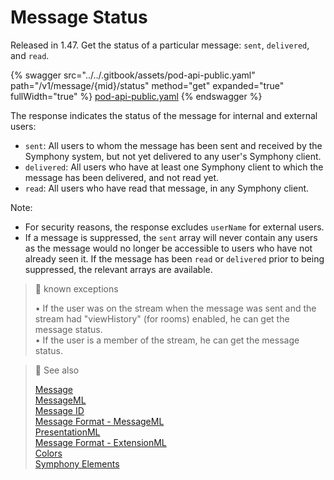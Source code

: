 # Message Status

Released in 1.47. Get the status of a particular message: `sent`, `delivered`, and `read`.

{% swagger src="../../.gitbook/assets/pod-api-public.yaml" path="/v1/message/{mid}/status" method="get" expanded="true" fullWidth="true" %}
[pod-api-public.yaml](../../.gitbook/assets/pod-api-public.yaml)
{% endswagger %}

The response indicates the status of the message for internal and external users:

* `sent`: All users to whom the message has been sent and received by the Symphony system, but not yet delivered to any user's Symphony client.
* `delivered`: All users who have at least one Symphony client to which the message has been delivered, and not read yet.
* `read`: All users who have read that message, in any Symphony client.

Note:

* For security reasons, the response excludes `userName` for external users.
* If a message is suppressed, the `sent` array will never contain any users as the message would no longer be accessible to users who have not already seen it. If the message has been `read` or `delivered` prior to being suppressed, the relevant arrays are available.

> 📘 known exceptions
>
> • If the user was on the stream when the message was sent and the stream had "viewHistory" (for rooms) enabled, he can get the message status.\
> • If the user is a member of the stream, he can get the message status.

> 📘 See also
>
> [Message](https://docs.developers.symphony.com/building-bots-on-symphony/messages)\
> [MessageML](https://docs.developers.symphony.com/building-bots-on-symphony/messages/overview-of-messageml)\
> [Message ID](https://docs.developers.symphony.com/building-bots-on-symphony/messages/overview-of-messageml#message-identifiers)\
> [Message Format - MessageML](https://docs.developers.symphony.com/building-bots-on-symphony/messages/overview-of-messageml/message-format-messageml)\
> [PresentationML](https://docs.developers.symphony.com/building-bots-on-symphony/messages/overview-of-presentationml)\
> [Message Format - ExtensionML](https://docs.developers.symphony.com/building-extension-applications-on-symphony/overview-of-extension-api/extension-api-services/entity-service/message-format-extensionml)\
> [Colors](https://docs.developers.symphony.com/developer-tools/developer-tools/ui-style-guide/colors)\
> [Symphony Elements](https://docs.developers.symphony.com/building-bots-on-symphony/symphony-elements)
